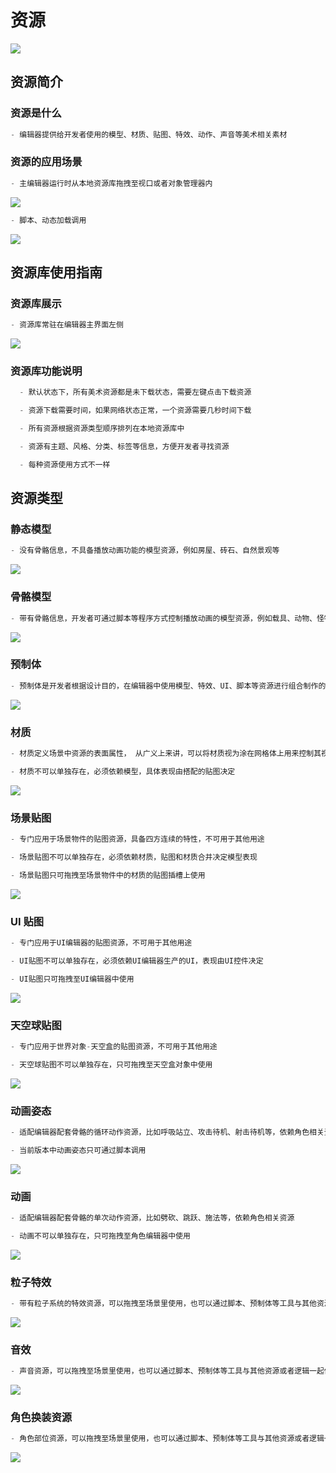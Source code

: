 # 资源

![](https://wstatic-a1.233leyuan.com/productdocs/static/boxcnKOHfF61LEUAcfBGDB0mi1g.png)

## 资源简介

### 资源是什么

```ts
- 编辑器提供给开发者使用的模型、材质、贴图、特效、动作、声音等美术相关素材
```

### 资源的应用场景

```ts
- 主编辑器运行时从本地资源库拖拽至视口或者对象管理器内
```

![](https://wstatic-a1.233leyuan.com/productdocs/static/boxcnUKeT5bGPMzo8tsjv4rPPRb.png)

```ts
- 脚本、动态加载调用
```

![](https://wstatic-a1.233leyuan.com/productdocs/static/boxcnVBcIzW21ImimJerhEO2Yyg.png)

## 资源库使用指南

### 资源库展示

```ts
- 资源库常驻在编辑器主界面左侧
```

![](https://wstatic-a1.233leyuan.com/productdocs/static/boxcntxWyYCUMS8Z4j7uGZ0Kuzc.png)

### 资源库功能说明

```ts
  - 默认状态下，所有美术资源都是未下载状态，需要左键点击下载资源

  - 资源下载需要时间，如果网络状态正常，一个资源需要几秒时间下载

  - 所有资源根据资源类型顺序排列在本地资源库中

  - 资源有主题、风格、分类、标签等信息，方便开发者寻找资源

  - 每种资源使用方式不一样
```

## 资源类型

### 静态模型

```ts
- 没有骨骼信息，不具备播放动画功能的模型资源，例如房屋、砖石、自然景观等
```

![](https://wstatic-a1.233leyuan.com/productdocs/static/boxcnsPubTIHILoUMnKvH4gUjWh.png)

### 骨骼模型

```ts
- 带有骨骼信息，开发者可通过脚本等程序方式控制播放动画的模型资源，例如载具、动物、怪物等
```

![](https://wstatic-a1.233leyuan.com/productdocs/static/boxcnt69NNic0QowhMhyisfpqrc.png)

### 预制体

```ts
- 预制体是开发者根据设计目的，在编辑器中使用模型、特效、UI、脚本等资源进行组合制作的高级资源，本身可能带有功能，也可能是静态模型组合而成
```

![](https://wstatic-a1.233leyuan.com/productdocs/static/boxcnOvVGmTQKdIvJJcOiKVExph.png)

### 材质

```ts
- 材质定义场景中资源的表面属性， 从广义上来讲，可以将材质视为涂在网格体上用来控制其视觉外观的"涂料"。从更偏技术性的角度来讲，材质确切告知渲染引擎一个表面应该如何与场景中的光线交互， 材质定义了表面的每个方面，包括颜色、反射性、崎岖度、透明度等

- 材质不可以单独存在，必须依赖模型，具体表现由搭配的贴图决定
```

![](https://wstatic-a1.233leyuan.com/productdocs/static/boxcnvX8s0xug8zYU8SQU3po3ac.png)

### 场景贴图

```ts
- 专门应用于场景物件的贴图资源，具备四方连续的特性，不可用于其他用途

- 场景贴图不可以单独存在，必须依赖材质，贴图和材质合并决定模型表现

- 场景贴图只可拖拽至场景物件中的材质的贴图插槽上使用
```

![](https://wstatic-a1.233leyuan.com/productdocs/static/boxcnu8odDwuOl1kzIcmZrMXrPh.png)

### UI 贴图

```ts
- 专门应用于UI编辑器的贴图资源，不可用于其他用途

- UI贴图不可以单独存在，必须依赖UI编辑器生产的UI，表现由UI控件决定

- UI贴图只可拖拽至UI编辑器中使用
```

![](https://wstatic-a1.233leyuan.com/productdocs/static/boxcnQro9586enyIgnwoTrd7RQf.png)

### 天空球贴图

```ts
- 专门应用于世界对象-天空盒的贴图资源，不可用于其他用途

- 天空球贴图不可以单独存在，只可拖拽至天空盒对象中使用
```

![](https://wstatic-a1.233leyuan.com/productdocs/static/boxcnzXLRHfGQAJNskhseVgPHZd.png)

### 动画姿态

```ts
- 适配编辑器配套骨骼的循环动作资源，比如呼吸站立、攻击待机、射击待机等，依赖角色相关资源

- 当前版本中动画姿态只可通过脚本调用
```

![](https://wstatic-a1.233leyuan.com/productdocs/static/boxcnZ8GqDe1usK7c5t0w8Oqv7c.png)

### 动画

```ts
- 适配编辑器配套骨骼的单次动作资源，比如劈砍、跳跃、施法等，依赖角色相关资源

- 动画不可以单独存在，只可拖拽至角色编辑器中使用
```

![](https://wstatic-a1.233leyuan.com/productdocs/static/boxcn9BfIhJnU7HFWrETjFZCjKh.png)

### 粒子特效

```ts
- 带有粒子系统的特效资源，可以拖拽至场景里使用，也可以通过脚本、预制体等工具与其他资源或者逻辑一起使用
```

![](https://wstatic-a1.233leyuan.com/productdocs/static/boxcnTZzxSYxbWtZIMyGsfF13Fu.png)

### 音效

```ts
- 声音资源，可以拖拽至场景里使用，也可以通过脚本、预制体等工具与其他资源或者逻辑一起使用
```

![](https://wstatic-a1.233leyuan.com/productdocs/static/boxcnBF9ZVVN2KRyYHJGf8zBttc.png)

### 角色换装资源

```ts
- 角色部位资源，可以拖拽至场景里使用，也可以通过脚本、预制体等工具与其他资源或者逻辑一起使用，主要应用在角色编辑器中
```

![](https://wstatic-a1.233leyuan.com/productdocs/static/boxcneqXFfLavNnRsdg1mXruhzc.png)
